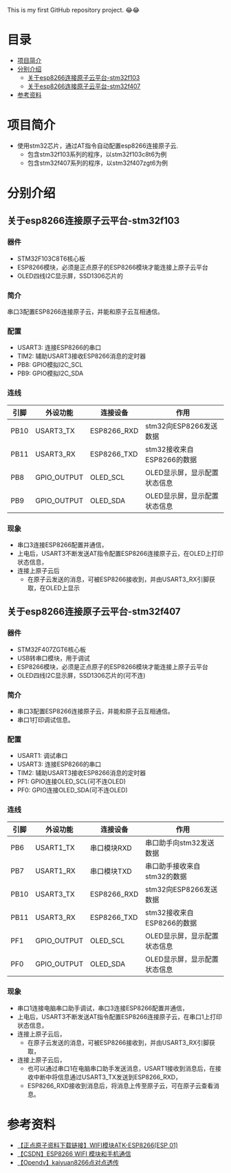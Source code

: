 This is my first GitHub repository project. &#x1F602;&#x1F602;

# 目录
* [项目简介](#项目简介)
* [分别介绍](#分别介绍)
  * [关于esp8266连接原子云平台-stm32f103](#关于esp8266连接原子云平台-stm32f103)
  * [关于esp8266连接原子云平台-stm32f407](#关于esp8266连接原子云平台-stm32f407)
* [参考资料](#参考资料)

# 项目简介
- 使用stm32芯片，通过AT指令自动配置esp8266连接原子云.
  - 包含stm32f103系列的程序，以stm32f103c8t6为例
  - 包含stm32f407系列的程序，以stm32f407zgt6为例

# 分别介绍
## 关于esp8266连接原子云平台-stm32f103
### 器件
- STM32F103C8T6核心板
- ESP8266模块，必须是正点原子的ESP8266模块才能连接上原子云平台
- OLED四线I2C显示屏，SSD1306芯片的

### 简介
串口3配置ESP8266连接原子云，并能和原子云互相通信。

### 配置
- USART3: 连接ESP8266的串口
- TIM2: 辅助USART3接收ESP8266消息的定时器
- PB8: GPIO模拟I2C_SCL
- PB9: GPIO模拟I2C_SDA

### 连线
| 引脚 | 外设功能 | 连接设备 | 作用 |
| --- | --- | --- | --- |
| PB10 | USART3_TX | ESP8266_RXD | stm32向ESP8266发送数据 |
| PB11 | USART3_RX | ESP8266_TXD | stm32接收来自ESP8266的数据 |
| PB8 | GPIO_OUTPUT | OLED_SCL | OLED显示屏，显示配置状态信息 |
| PB9 | GPIO_OUTPUT | OLED_SDA | OLED显示屏，显示配置状态信息 |

### 现象
- 串口3连接ESP8266配置并通信，
- 上电后，USART3不断发送AT指令配置ESP8266连接原子云，在OLED上打印状态信息，
- 连接上原子云后
  - 在原子云发送的消息，可被ESP8266接收到，并由USART3_RX引脚获取，在OLED上显示


## 关于esp8266连接原子云平台-stm32f407
### 器件
- STM32F407ZGT6核心板
- USB转串口模块，用于调试
- ESP8266模块，必须是正点原子的ESP8266模块才能连接上原子云平台
- OLED四线I2C显示屏，SSD1306芯片的(可不连)

### 简介
- 串口3配置ESP8266连接原子云，并能和原子云互相通信。
- 串口1打印调试信息。

### 配置
- USART1: 调试串口
- USART3: 连接ESP8266的串口
- TIM2: 辅助USART3接收ESP8266消息的定时器
- PF1: GPIO连接OLED_SCL(可不连OLED)
- PF0: GPIO连接OLED_SDA(可不连OLED)

### 连线
| 引脚 | 外设功能 | 连接设备 | 作用 |
| --- | --- | --- | --- |
| PB6 | USART1_TX | 串口模块RXD | 串口助手向stm32发送数据 |
| PB7 | USART1_RX | 串口模块TXD | 串口助手接收来自stm32的数据 |
| PB10 | USART3_TX | ESP8266_RXD | stm32向ESP8266发送数据 |
| PB11 | USART3_RX | ESP8266_TXD | stm32接收来自ESP8266的数据 |
| PF1 | GPIO_OUTPUT | OLED_SCL | OLED显示屏，显示配置状态信息 |
| PF0 | GPIO_OUTPUT | OLED_SDA | OLED显示屏，显示配置状态信息 |

### 现象
- 串口1连接电脑串口助手调试，串口3连接ESP8266配置并通信，
- 上电后，USART3不断发送AT指令配置ESP8266连接原子云，在串口1上打印状态信息，
- 连接上原子云后，
  - 在原子云发送的消息，可被ESP8266接收到，并由USART3_RX引脚获取，
- 连接上原子云后，
  - 也可以通过串口1在电脑串口助手发送消息，USART1接收到消息后，在接收中断中将信息通过USART3_TX发送到ESP8266_RXD，
  - ESP8266_RXD接收到消息后，将消息上传至原子云，可在原子云查看消息。

# 参考资料
- [【正点原子资料下载链接】WIFI模块ATK-ESP8266(ESP 01)](http://www.openedv.com/docs/modules/iot/atk-esp.html)
- [【CSDN】ESP8266 WIFI 模块和手机通信](https://blog.csdn.net/weixin_53944340/article/details/125719320)
- [【Opendv】kaiyuan8266点对点透传](http://www.openedv.com/forum.php?mod=viewthread&tid=325781&highlight=%B5%E3%B6%D4)